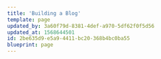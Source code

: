 ```yaml
---
title: 'Building a Blog'
template: page
updated_by: 3a60f79d-8381-4def-a970-5df62f0f5d56
updated_at: 1568644501
id: 2be635d9-e5a9-4411-bc20-368b4bc0ba55
blueprint: page
---
```

